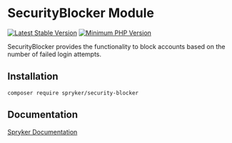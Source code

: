 # SecurityBlocker Module
[![Latest Stable Version](https://poser.pugx.org/spryker/security-blocker/v/stable.svg)](https://packagist.org/packages/spryker/security-blocker)
[![Minimum PHP Version](https://img.shields.io/badge/php-%3E%3D%208.1-8892BF.svg)](https://php.net/)

SecurityBlocker provides the functionality to block accounts based on the number of failed login attempts.

## Installation

```
composer require spryker/security-blocker
```

## Documentation

[Spryker Documentation](https://docs.spryker.com)
